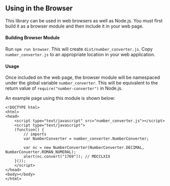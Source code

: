 ## Using in the Browser

This library can be used in web browsers as well as Node.js. You must first build it as a browser module and then include it in your web page.

#### Building Browser Module

Run `npm run browser`. This will create `dist/number_converter.js`. Copy `number_converter.js` to an appropriate location in your web application.

#### Usage

Once included on the web page, the browser module will be namespaced under the global variable `number_converter`. This will be equivalent to the return value of `require("number-converter")` in Node.js.

An example page using this module is shown below:

```
<!DOCTYPE html>
<html>
<head>
	<script type="text/javascript" src="number_converter.js"></script>
	<script type="text/javascript">
	(function() {
		// imports
		var NumberConverter = number_converter.NumberConverter;

		var nc = new NumberConverter(NumberConverter.DECIMAL, NumberConverter.ROMAN_NUMERAL);
		alert(nc.convert("1769")); // MDCCLXIX
	}());
	</script>
</head>
<body></body>
</html>
```
